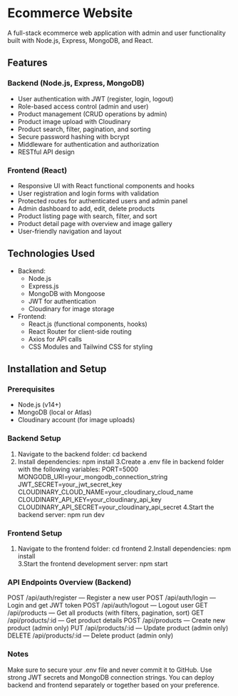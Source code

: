 # Ecommerce Website

A full-stack ecommerce web application with admin and user functionality built with Node.js, Express, MongoDB, and React.

## Features

### Backend (Node.js, Express, MongoDB)
- User authentication with JWT (register, login, logout)
- Role-based access control (admin and user)
- Product management (CRUD operations by admin)
- Product image upload with Cloudinary
- Product search, filter, pagination, and sorting
- Secure password hashing with bcrypt
- Middleware for authentication and authorization
- RESTful API design

### Frontend (React)
- Responsive UI with React functional components and hooks
- User registration and login forms with validation
- Protected routes for authenticated users and admin panel
- Admin dashboard to add, edit, delete products
- Product listing page with search, filter, and sort
- Product detail page with overview and image gallery
- User-friendly navigation and layout

## Technologies Used

- Backend:
  - Node.js
  - Express.js
  - MongoDB with Mongoose
  - JWT for authentication
  - Cloudinary for image storage
- Frontend:
  - React.js (functional components, hooks)
  - React Router for client-side routing
  - Axios for API calls
  - CSS Modules and Tailwind CSS for styling

## Installation and Setup

### Prerequisites
- Node.js (v14+)
- MongoDB (local or Atlas)
- Cloudinary account (for image uploads)

### Backend Setup

1. Navigate to the backend folder:
   cd backend
2. Install dependencies:
   npm install
3.Create a .env file in backend folder with the following variables:
  PORT=5000
  MONGODB_URI=your_mongodb_connection_string
  JWT_SECRET=your_jwt_secret_key
  CLOUDINARY_CLOUD_NAME=your_cloudinary_cloud_name
  CLOUDINARY_API_KEY=your_cloudinary_api_key
  CLOUDINARY_API_SECRET=your_cloudinary_api_secret
4.Start the backend server:
  npm run dev

  ### Frontend Setup
1. Navigate to the frontend folder:
    cd frontend
2.Install dependencies:
  npm install  
3.Start the frontend development server:
  npm start

### API Endpoints Overview (Backend)

POST /api/auth/register — Register a new user
POST /api/auth/login — Login and get JWT token
POST /api/auth/logout — Logout user
GET /api/products — Get all products (with filters, pagination, sort)
GET /api/products/:id — Get product details
POST /api/products — Create new product (admin only)
PUT /api/products/:id — Update product (admin only)
DELETE /api/products/:id — Delete product (admin only)

### Notes

Make sure to secure your .env file and never commit it to GitHub.
Use strong JWT secrets and MongoDB connection strings.
You can deploy backend and frontend separately or together based on your preference.


  
